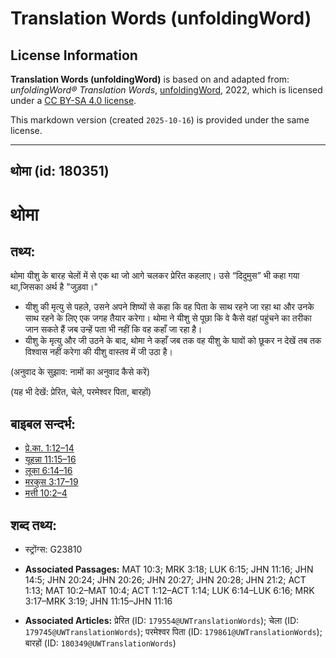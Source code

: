 # Translation Words (unfoldingWord)

## License Information

**Translation Words (unfoldingWord)** is based on and adapted from: _unfoldingWord® Translation Words_, [unfoldingWord](https://unfoldingword.org/utw), 2022, which is licensed under a [CC BY-SA 4.0 license](https://creativecommons.org/licenses/by-sa/4.0/legalcode.en).

This markdown version (created `2025-10-16`) is provided under the same license.



--------------------------------

## थोमा (id: 180351)

थोमा
====

तथ्य:
-----

थोमा यीशु के बारह चेलों में से एक था जो आगे चलकर प्रेरित कहलाए। उसे “दिदुमुस” भी कहा गया था,जिसका अर्थ है "जुड़वा।"

* यीशु की मृत्यु से पहले, उसने अपने शिष्यों से कहा कि वह पिता के साथ रहने जा रहा था और उनके साथ रहने के लिए एक जगह तैयार करेगा। थोमा ने यीशु से पूछा कि वे कैसे वहां पहुंचने का तरीका जान सकते हैं जब उन्हें पता भी नहीं कि वह कहाँ जा रहा है।
* यीशु के मृत्यु और जी उठने के बाद, थोमा ने कहाँ जब तक वह यीशु के घावों को छूकर न देखें तब तक विश्वास नहीं करेगा की यीशु वास्तव में जी उठा है।

(अनुवाद के सुझाव: नामों का अनुवाद कैसे करें)

(यह भी देखें: प्रेरित, चेले, परमेश्वर पिता, बारहों)

बाइबल सन्दर्भ:
--------------

* [प्रे.का. 1:12–14](https://ref.ly/Acts1:12-Acts1:14)
* [यूहन्ना 11:15–16](https://ref.ly/John11:15-John11:16)
* [लूका 6:14–16](https://ref.ly/Luke6:14-Luke6:16)
* [मरकुस 3:17–19](https://ref.ly/Mark3:17-Mark3:19)
* [मत्ती 10:2–4](https://ref.ly/Matt10:2-Matt10:4)

शब्द तथ्य:
----------

* स्ट्रोंग्स: G23810

* **Associated Passages:** MAT 10:3; MRK 3:18; LUK 6:15; JHN 11:16; JHN 14:5; JHN 20:24; JHN 20:26; JHN 20:27; JHN 20:28; JHN 21:2; ACT 1:13; MAT 10:2–MAT 10:4; ACT 1:12–ACT 1:14; LUK 6:14–LUK 6:16; MRK 3:17–MRK 3:19; JHN 11:15–JHN 11:16
* **Associated Articles:** प्रेरित (ID: `179554@UWTranslationWords`); चेला (ID: `179745@UWTranslationWords`); परमेश्वर पिता (ID: `179861@UWTranslationWords`); बारहों (ID: `180349@UWTranslationWords`)

